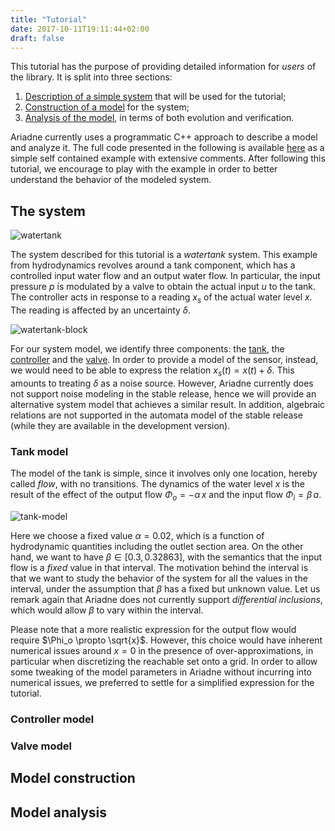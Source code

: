 ```yaml
---
title: "Tutorial"
date: 2017-10-11T19:11:44+02:00
draft: false
---
```


<script type="text/x-mathjax-config">
MathJax.Hub.Config({
  tex2jax: {inlineMath: [['$','$'], ['\\(','\\)']]}
});
</script>
<script type="text/javascript" src="https://cdnjs.cloudflare.com/ajax/libs/mathjax/2.7.1/MathJax.js?config=TeX-AMS-MML_HTMLorMML">
</script>

This tutorial has the purpose of providing detailed information for *users* of the library. It is split into three sections:

  1. [Description of a simple system](#the-system) that will be used for the tutorial;
  2. [Construction of a model](#model-construction) for the system;
  3. [Analysis of the model](#model-analysis), in terms of both evolution and verification.

Ariadne currently uses a programmatic C++ approach to describe a model and analyze it. The full code presented in the following is available [here](https://bitbucket.org/ariadne-cps/release-1.0/src/HEAD/tutorial/) as a simple self contained example with extensive comments. After following this tutorial, we encourage to play with the example in order to better understand the behavior of the modeled system.

## The system

![watertank](/img/watertank.png "The watertank system")

The system described for this tutorial is a *watertank* system. This example from hydrodynamics revolves around a tank component, which has a controlled input water flow and an output water flow. In particular, the input pressure $p$ is modulated by a valve to obtain the actual input $u$ to the tank. The controller acts in response to a reading $x_s$ of the actual water level $x$. The reading is affected by an uncertainty $\delta$.

![watertank-block](/img/watertank-block.png "The watertank system block diagram")

For our system model, we identify three components: the [tank](#tank-model), the [controller](#controller-model) and the [valve](#valve-model). In order to provide a model of the sensor, instead, we would need to be able to express the relation $x_s(t) = x(t) + \delta$. This amounts to treating $\delta$ as a noise source. However, Ariadne currently does not support noise modeling in the stable release, hence we will provide an alternative system model that achieves a similar result. In addition, algebraic relations are not supported in the automata model of the stable release (while they are available in the development version).

### Tank model

The model of the tank is simple, since it involves only one location, hereby called *flow*, with no transitions. The dynamics of the water level $x$ is the result of the effect of the output flow $\Phi_o = -\alpha\, x$ and the input flow $\Phi_i = \beta\, a$.

![tank-model](/img/tankmodel.png "The tank model")

Here we choose a fixed value $\alpha = 0.02$, which is a function of hydrodynamic quantities including the outlet section area. On the other hand, we want to have $\beta \in [0.3,\, 0.32863]$, with the semantics that the input flow is a *fixed* value in that interval. The motivation behind the interval is that we want to study the behavior of the system for all the values in the interval, under the assumption that $\beta$ has a fixed but unknown value. Let us remark again that Ariadne does not currently support *differential inclusions*, which would allow $\beta$ to vary within the interval.

Please note that a more realistic expression for the output flow would require $\Phi_o \propto \sqrt{x}$. However, this choice would have inherent numerical issues around $x = 0$ in the presence of over-approximations, in particular when discretizing the reachable set onto a grid. In order to allow some tweaking of the model parameters in Ariadne without incurring into numerical issues, we preferred to settle for a simplified expression for the tutorial.

### Controller model

### Valve model


## Model construction

## Model analysis

